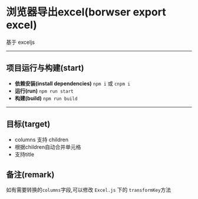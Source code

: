 # 浏览器导出excel(borwser export excel)

基于 exceljs

---

## 项目运行与构建(start)
* **依赖安装(install dependencies)** `npm i` 或 `cnpm i`
* **运行(run)** `npm run start`
* **构建(build)** `npm run build`

---

## 目标(target)

* columns 支持 children
* 根据children自动合并单元格
* 支持title

## 备注(remark)

如有需要转换的`columns`字段,可以修改 `Excel.js` 下的 `transformKey`方法

